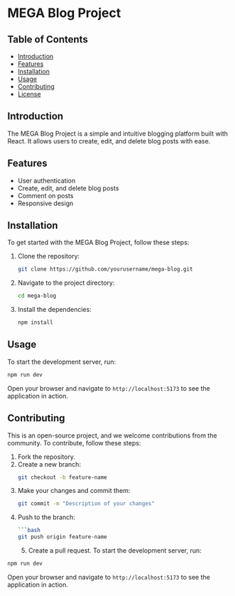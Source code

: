 # MEGA Blog Project

## Table of Contents
- [Introduction](#introduction)
- [Features](#features)
- [Installation](#installation)
- [Usage](#usage)
- [Contributing](#contributing)
- [License](#license)

## Introduction
The MEGA Blog Project is a simple and intuitive blogging platform built with React. It allows users to create, edit, and delete blog posts with ease.

## Features
- User authentication
- Create, edit, and delete blog posts
- Comment on posts
- Responsive design

## Installation
To get started with the MEGA Blog Project, follow these steps:

1. Clone the repository:
    ```bash
    git clone https://github.com/yourusername/mega-blog.git
    ```
2. Navigate to the project directory:
    ```bash
    cd mega-blog
    ```
3. Install the dependencies:
    ```bash
    npm install
    ```

## Usage
To start the development server, run:
```bash
npm run dev
```
Open your browser and navigate to `http://localhost:5173` to see the application in action.

## Contributing
This is an open-source project, and we welcome contributions from the community. To contribute, follow these steps:

1. Fork the repository.
2. Create a new branch:
    ```bash
    git checkout -b feature-name
    ```
3. Make your changes and commit them:
    ```bash
    git commit -m "Description of your changes"
    ```
4. Push to the branch:
    ```bash
    ```bash
    git push origin feature-name
    ```
    5. Create a pull request.
To start the development server, run:
```bash
npm run dev
```
Open your browser and navigate to `http://localhost:5173` to see the application in action.


